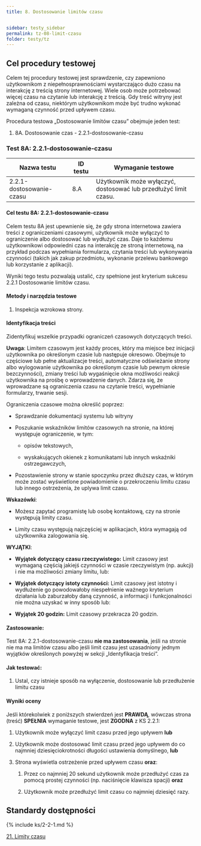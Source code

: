 ```yaml
---
title: 8. Dostosowanie limitów czasu


sidebar: testy_sidebar
permalink: tz-08-limit-czasu
folder: testy/tz
---
```


## Cel procedury testowej

Celem tej procedury testowej jest sprawdzenie, czy zapewniono użytkownikom z niepełnosprawnościami wystarczająco dużo czasu na interakcję z treścią strony internetowej. Wiele osob może potrzebować więcej czasu na czytanie lub interakcję z treścią. Gdy treść witryny jest zależna od czasu, niektórym użytkownikom może być trudno wykonać wymaganą czynność przed upływem czasu.

Procedura testowa „Dostosowanie limitów czasu” obejmuje jeden test:

1.	8A. Dostosowanie czas - 2.2.1-dostosowanie-czasu


### Test 8A: 2.2.1-dostosowanie-czasu

| Nazwa testu | ID testu | Wymaganie testowe |
|------------------------|---------|------------------------------------------|
| 2.2.1-dostosowanie-czasu | 8.A     | Użytkownik może wyłączyć, dostosować lub przedłużyć limit czasu. |


#### Cel testu 8A: 2.2.1-dostosowanie-czasu

Celem testu 8A jest upewnienie się, że gdy strona internetowa zawiera treści z ograniczeniami czasowymi, użytkownik może wyłączyć to ograniczenie albo dostosować lub wydłużyć czas. Daje to każdemu użytkownikowi odpowiedni czas na interakcję ze stroną internetową, na przykład podczas wypełniania formularza, czytania treści lub wykonywania czynności (takich jak zakup przedmiotu, wykonanie przelewu bankowego lub korzystanie z aplikacji). 


Wyniki tego testu pozwalają ustalić, czy spełnione jest kryterium sukcesu 2.2.1 Dostosowanie limitów czasu.

#### Metody i narzędzia testowe 

1.	Inspekcja wzrokowa strony.


#### Identyfikacja treści

Zidentyfikuj wszelkie przypadki ograniczeń czasowych dotyczących treści.

  **Uwaga**: Limitem czasowym jest każdy proces, który ma miejsce bez inicjacji użytkownika po określonym czasie lub następuje okresowo. Obejmuje to częściowe lub pełne aktualizacje treści, automatyczne odświeżanie strony albo wylogowanie użytkownika po określonym czasie lub pewnym okresie bezczynności), zmiany treści lub wygaśnięcie okna możliwości reakcji użytkownika na prośbę o wprowadzenie danych. Zdarza się, że wprowadzane są ograniczenia czasu na czytanie treści, wypełnianie formularzy, trwanie sesji.

Ograniczenia czasowe można określić poprzez:

-   Sprawdzanie dokumentacji systemu lub witryny

-   Poszukanie wskaźników limitów czasowych na stronie, na której występuje ograniczenie, w tym:

    -  opisów tekstowych,

    -  wyskakujących okienek z komunikatami lub innych wskaźniki ostrzegawczych,	

-   Pozostawienie strony w stanie spoczynku przez dłuższy czas, w którym może zostać wyświetlone powiadomienie o przekroczeniu limitu czasu lub innego ostrzeżenia, że uplywa limit czasu.

**Wskazówki**:

-   Możesz zapytać programistę lub osobę kontaktową, czy na stronie występują limity czasu.

-   Limity czasu występują najczęściej w aplikacjach, która wymagają od użytkownika zalogowania się.


**WYJĄTKI**:

-   **Wyjątek dotyczący czasu rzeczywistego:** Limit czasowy jest wymaganą częścią jakiejś czynności w czasie rzeczywistym (np. aukcji) i nie ma możliwości zmiany limitu, lub:

-   **Wyjątek dotyczący istoty czynności:** Limit czasowy jest istotny i wydłużenie go powodowałoby niespełnienie ważnego kryterium działania lub zaburzałoby daną czynność, a informacji i funkcjonalności nie można uzyskać w inny sposób lub:

-   **Wyjątek 20 godzin:** Limit czasowy przekracza 20 godzin. 

#### Zastosowanie:
Test 8A: 2.2.1-dostosowanie-czasu **nie ma zastosowania**, jeśli na stronie nie ma ma limitów czasu albo jeśli limit czasu jest uzasadniony jednym wyjątków określonych powyżej w sekcji „Identyfikacja treści”.  

#### Jak testować:

1.	Ustal, czy istnieje sposób na wyłączenie, dostosowanie lub przedłużenie limitu czasu

#### Wyniki oceny

Jeśli którekolwiek z poniższych stwierdzeń jest **PRAWDĄ**, wówczas strona (treść) **SPEŁNIA** wymaganie testowe, jest **ZGODNA** z KS 2.2.1:

1.  Użytkownik może wyłączyć limit czasu przed jego upływem **lub** 

2.  Użytkownik może dostosować limit czasu przed jego upływem do co najmniej dziesięciokrotności długości ustawienia domyślnego, **lub**

3.  Strona wyświetla ostrzeżenie przed upływem czasu **oraz**:

    1.  Przez co najmniej 20 sekund użytkownik może przedłużyć czas za pomocą prostej czynności (np. naciśnięcie klawisza spacji) **oraz**

    2.  Użytkownik może przedłużyć limit czasu co najmniej dziesięć razy.
	

## Standardy dostępności

{% include ks/2-2-1.md %}

[21. Limity czasu](ICT-21-limity-czasu)                                                                                                         